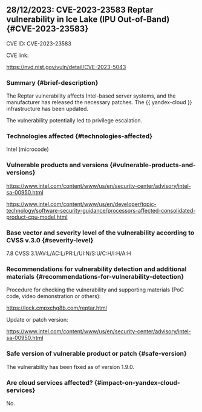## 28/12/2023: CVE-2023-23583 Reptar vulnerability in Ice Lake (IPU Out-of-Band) {#CVE-2023-23583}

CVE ID: CVE-2023-23583

CVE link:

<https://nvd.nist.gov/vuln/detail/CVE-2023-5043>

### Summary {#brief-description}

The Reptar vulnerability affects Intel-based server systems, and the manufacturer has released the necessary patches. The {{ yandex-cloud }} infrastructure has been updated.

The vulnerability potentially led to privilege escalation.

### Technologies affected {#technologies-affected}

Intel (microcode)

### Vulnerable products and versions {#vulnerable-products-and-versions}

<https://www.intel.com/content/www/us/en/security-center/advisory/intel-sa-00950.html>

<https://www.intel.com/content/www/us/en/developer/topic-technology/software-security-guidance/processors-affected-consolidated-product-cpu-model.html>

### Base vector and severity level of the vulnerability according to CVSS v.3.0 {#severity-level}

7.8 CVSS:3.1/AV:L/AC:L/PR:L/UI:N/S:U/C:H/I:H/A:H

### Recommendations for vulnerability detection and additional materials {#recommendations-for-vulnerability-detection}

Procedure for checking the vulnerability and supporting materials (PoC code, video demonstration or others):

<https://lock.cmpxchg8b.com/reptar.html>

Update or patch version:

<https://www.intel.com/content/www/us/en/security-center/advisory/intel-sa-00950.html>

### Safe version of vulnerable product or patch {#safe-version}

The vulnerability has been fixed as of version 1.9.0.

### Are cloud services affected? {#impact-on-yandex-cloud-services}

No.
